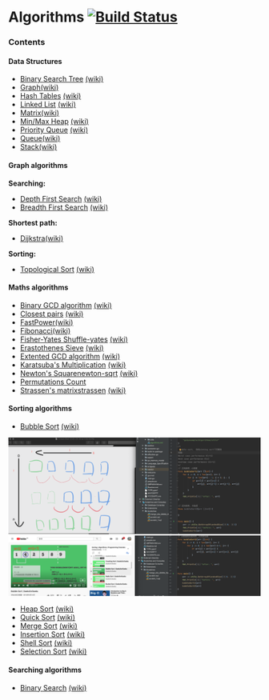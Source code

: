 
# Algorithms [![Build Status](https://travis-ci.org/arnauddri/algorithms.svg?branch=master)](https://travis-ci.org/arnauddri/algorithms)


### Contents

#### Data Structures

* [Binary Search Tree]() [(wiki)](http://en.wikipedia.org/wiki/Binary_tree)
* [Graph]()[(wiki)](http://en.wikipedia.org/wiki/Graph_%28abstract_data_type)
* [Hash Tables]() [(wiki)](http://en.wikipedia.org/wiki/Hash_table)
* [Linked List]() [(wiki)](http://en.wikipedia.org/wiki/Linked_list)
* [Matrix]()[(wiki)](http://en.wikipedia.org/wiki/Matrix_(mathematics))
* [Min/Max Heap]() [(wiki)](http://en.wikipedia.org/wiki/Heap_%28data_structure%29)
* [Priority Queue]() [(wiki)](http://en.wikipedia.org/wiki/Priority_queue)
* [Queue]()[(wiki)](http://en.wikipedia.org/wiki/Queue_%28abstract_data_type%29)
* [Stack]()[(wiki)](http://en.wikipedia.org/wiki/Stack_%28abstract_data_type%29)

#### Graph algorithms

**Searching:**
* [Depth First Search]() [(wiki)](http://en.wikipedia.org/wiki/Depth-first_search)
* [Breadth First Search]() [(wiki)](http://en.wikipedia.org/wiki/Breadth-first_search)

**Shortest path:**
* [Dijkstra]()[(wiki)](http://en.wikipedia.org/wiki/Dijkstra%27s_algorithm)

**Sorting:**
* [Topological Sort]() [(wiki)](http://en.wikipedia.org/wiki/Topological_sorting)



#### Maths algorithms

* [Binary GCD algorithm]() [(wiki)](https://en.wikipedia.org/wiki/Binary_GCD_algorithm)
* [Closest pairs]() [(wiki)](http://en.wikipedia.org/wiki/Closest_pair_of_points_problem)
* [FastPower]()[(wiki)](http://en.wikipedia.org/wiki/Exponentiation_by_squaring)
* [Fibonacci]()[(wiki)](http://en.wikipedia.org/wiki/Fibonacci_number)
* [Fisher-Yates Shuffle-yates]() [(wiki)](http://en.wikipedia.org/wiki/Fisher%E2%80%93Yates_shuffle)
* [Erastothenes Sieve]() [(wiki)](https://en.wikipedia.org/wiki/Sieve_of_Eratosthenes)
* [Extented GCD algorithm]() [(wiki)](http://en.wikipedia.org/wiki/Extended_Euclidean_algorithm)
* [Karatsuba's Multiplication]() [(wiki)](http://en.wikipedia.org/wiki/Karatsuba_algorithm)
* [Newton's Squarenewton-sqrt]() [(wiki)](http://en.wikipedia.org/wiki/Newton%27s_method)
* [Permutations Count]()
* [Strassen's matrixstrassen]() [(wiki)](http://en.wikipedia.org/wiki/Strassen_algorithm)

#### Sorting algorithms

* [Bubble Sort](sorting-algorithms/Bubble-sort/bubble-sort.go) [(wiki)](http://en.wikipedia.org/wiki/Bubble_sort)

![](../img/WX20200530-140733.png)
![](../img/WechatIMG881.png)

* [Heap Sort]() [(wiki)](http://en.wikipedia.org/wiki/Heapsort)
* [Quick Sort]() [(wiki)](http://en.wikipedia.org/wiki/Quicksort)
* [Merge Sort]() [(wiki)](http://en.wikipedia.org/wiki/Merge_sort)
* [Insertion Sort]() [(wiki)](http://en.wikipedia.org/wiki/Insertion_sort)
* [Shell Sort]() [(wiki)](http://en.wikipedia.org/wiki/Shellsort)
* [Selection Sort]() [(wiki)](http://en.wikipedia.org/wiki/Selection_sort)

#### Searching algorithms

* [Binary Search]() [(wiki)](http://en.wikipedia.org/wiki/Binary_search_algorithm)
